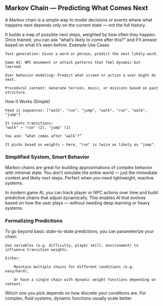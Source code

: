 ## Markov Chain — Predicting What Comes Next

A Markov chain is a simple way to model decisions or events where what happens next depends only on the current state — not the full history.

It builds a map of possible next steps, weighted by how often they happen. Once trained, you can ask “what’s likely to come after this?” and it’ll answer based on what it’s seen before.
Example Use Cases

    Text generation: Given a word or phrase, predict the next likely word.

    Game AI: NPC movement or attack patterns that feel dynamic but learned.

    User behavior modeling: Predict what screen or action a user might do next.

    Procedural content: Generate terrain, music, or missions based on past structure.

How It Works (Simple)

    Feed it sequences: ["walk", "run", "jump", "walk", "run", "walk", "jump"]

    It counts transitions:
    "walk" → "run" (2), "jump" (1)

    You ask: “what comes after ‘walk’?”

    It picks based on weights — here, "run" is twice as likely as "jump".

### Simplified System, Smart Behavior

Markov chains are great for building approximations of complex behavior with minimal state. You don’t simulate the entire world — just the immediate context and likely next steps. Perfect when you need lightweight, reactive systems.

In modern game AI, you can track player or NPC actions over time and build predictive chains that adjust dynamically. This enables AI that evolves based on how the user plays — without needing deep learning or heavy systems.
### Formalizing Predictions

To go beyond basic state-to-state predictions, you can parameterize your chain:

    Use variables (e.g. difficulty, player skill, environment) to influence transition weights.

    Either:

        Maintain multiple chains for different conditions (e.g. easy/hard),

        Or have a single chain with dynamic weight functions depending on context.

Which one you pick depends on how discrete your conditions are. For complex, fluid systems, dynamic functions usually scale better.